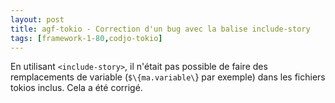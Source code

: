 ```yaml
---
layout: post
title: agf-tokio - Correction d'un bug avec la balise include-story
tags: [framework-1-80,codjo-tokio]
---
```

En utilisant ```<include-story>```, il n'était pas possible de faire des remplacements de variable (```$\{ma.variable\```} par exemple) dans les fichiers tokios inclus.
Cela a été corrigé.